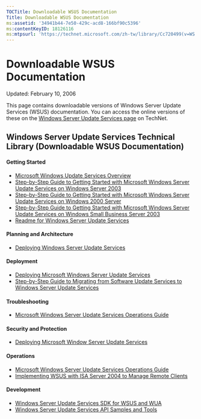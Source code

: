 ```yaml
---
TOCTitle: Downloadable WSUS Documentation
Title: Downloadable WSUS Documentation
ms:assetid: '34941b44-7e50-429c-acd8-166bf90c5396'
ms:contentKeyID: 18126116
ms:mtpsurl: 'https://technet.microsoft.com/zh-tw/library/Cc720499(v=WS.10)'
---
```


Downloadable WSUS Documentation
===============================

Updated: February 10, 2006

This page contains downloadable versions of Windows Server Update Services (WSUS) documentation. You can access the online versions of these on the [Windows Server Update Services page](http://go.microsoft.com/fwlink/?linkid=41171) on TechNet.

Windows Server Update Services Technical Library (Downloadable WSUS Documentation)
----------------------------------------------------------------------------------

#### Getting Started

-   [Microsoft Windows Update Services Overview](http://go.microsoft.com/fwlink/?linkid=58285)
-   [Step-by-Step Guide to Getting Started with Microsoft Windows Server Update Services on Windows Server 2003](https://www.microsoft.com/download/details.aspx?familyid=3ba03939-a5a9-407b-a4b0-1290ba5182f8&displaylang=en)
-   [Step-by-Step Guide to Getting Started with Microsoft Windows Server Update Services on Windows 2000 Server](https://www.microsoft.com/download/details.aspx?familyid=4169c932-63b5-4629-91d3-c8901c2afa07&displaylang=en)
-   [Step-by-Step Guide to Getting Started with Microsoft Windows Server Update Services on Windows Small Business Server 2003](https://www.microsoft.com/download/details.aspx?familyid=28c43d57-2e15-47b2-9a6f-1514aa3ed05f&displaylang=en)
-   [Readme for Windows Server Update Services](http://go.microsoft.com/fwlink/?linkid=48126)

#### Planning and Architecture

-   [Deploying Windows Server Update Services](http://go.microsoft.com/fwlink/?linkid=49069)

#### Deployment

-   [Deploying Microsoft Windows Server Update Services](http://go.microsoft.com/fwlink/?linkid=49069)
-   [Step-by-Step Guide to Migrating from Software Update Services to Windows Server Update Services](http://go.microsoft.com/fwlink/?linkid=49070)

#### Troubleshooting

-   [Microsoft Windows Server Update Services Operations Guide](https://www.microsoft.com/download/details.aspx?familyid=e26bcdb4-ef0b-4399-8a71-9b3b00c4f4cd&displaylang=en)

#### Security and Protection

-   [Deploying Microsoft Window Server Update Services](http://go.microsoft.com/fwlink/?linkid=49069)

#### Operations

-   [Microsoft Windows Server Update Services Operations Guide](https://www.microsoft.com/download/details.aspx?familyid=e26bcdb4-ef0b-4399-8a71-9b3b00c4f4cd&displaylang=en)
-   [Implementing WSUS with ISA Server 2004 to Manage Remote Clients](https://www.microsoft.com/download/details.aspx?familyid=ab72eb03-09cf-4cfb-9af5-1a7dc9c80bc9&displaylang=en)

#### Development

-   [Windows Server Update Services SDK for WSUS and WUA](http://msdn.microsoft.com/library/default.asp?url=/library/en-us/wus/wus/portal.asp)
-   [Windows Server Update Services API Samples and Tools](http://technet.microsoft.com/en-us/wsus/bb466192.aspx)
